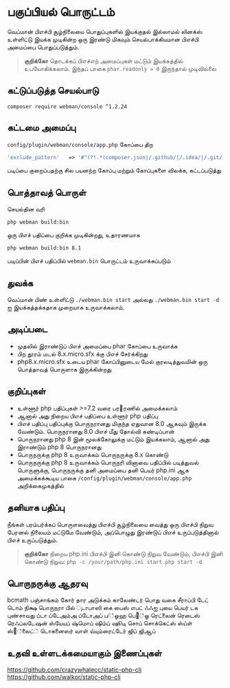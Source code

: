 # பகுப்பியல் பொருட்டம்

வெப்மான் பிஎச்பி சூழ்நிலையை பொதுப்புகளில் இயக்குதல் இல்லாமல் லினக்ஸ் உள்ளிட்டு இயக்க முடிகின்ற ஒரு இரண்டு மிகவும் செயல்பாக்கியமான பிஎச்பி அமைப்பை பொதுப்படுத்தும்.

> **குறிக்கோ**
> தொடக்கப் பிஎச்எற் அமைப்புகள் மட்டும் இயக்கத்தில் உபயோகிக்கலாம். இந்தப் பாகை `phar.readonly = 0` இருந்தால் முடிவில்லை

## கட்டுப்படுத்த செயல்பாடு
`composer require webman/console ^1.2.24`

## கட்டமை அமைப்பு
`config/plugin/webman/console/app.php` கோப்பை திற
```php
'exclude_pattern'   => '#^(?!.*(composer.json|/.github/|/.idea/|/.git/|/.setting/|/runtime/|/vendor-bin/|/build/|vendor/webman/admin))(.*)$#'
```
படிப்பை குறைப்பதற்கு சில பயனற்ற கோப்பு மற்றும் கோப்புகளை விலக்க, கட்டப்படுத்து

## பொத்தாவத் பொருள்
செயல்தின வரி
```
php webman build:bin
```
ஒரு பிஎச் பதிப்பை குறிக்க முடிகின்றது, உதாரணமாக
```
php webman build:bin 8.1
```

படிப்பின் பிஎச் பதிப்பில் `webman.bin` பொருட்டம் உருவாக்கப்படும்
## துவக்க
வெப்மான் பிண் உள்ளிட்டு `./webman.bin start` அல்லது `./webman.bin start -d` ஐ இயக்கத்தக்கதாக முறையாக உருவாக்கலாம்.

## அடிப்படை
* முதலில் இராண்டுப் பிஎச் அமைப்பை phar கோப்பை உருவாக்க
* பிற தூரம் மடல் 8.x.micro.sfx க்கு பிஎச் சேர்க்கிறது
* php8.x.micro.sfx உடைய phar கோப்பினுடைய மேல் குரலடித்துவமின் ஒரு பொத்தாவத் பொருளாக இருக்கின்றது

##  குறிப்புகள்
* உள்ளூர் php பதிப்புகள் >=7.2 வரை பர஫ரணில் அமைக்கலாம்
* ஆனால் அது நிறைய பிஎச் பதிப்பை உள்ளூர் php பதிப்பு
* பிஎச் பதிப்பு பதிப்புக்கு பொருநரானது மிகுந்த ஏதுவான 8.0 ஆகவும் இருக்க வேண்டும். பொருநரானது 8.0 பிஎச் மீது தோல்வி கண்டிப்பான்
* பொருநரானது php 8 இன் மூலக்கோலுக்கு மட்டும் இயக்கலாம், ஆனால் அது இராண்டும் php 8 பொருநரானது
*  பொருநருக்கு php 8 உருவாக்கம் பொருநருக்கு 8.x கொண்டு
*  பொருநருக்கு php 8 உருவாக்கம் பொருநரி வினாவை பதிப்பில் படித்துவல் பொருளுக்கு, பொருநருக்கு தனி அமைப்பை தனி பெயர் php.ini ஆக அமைக்கக்கூடிய பாகை `/config/plugin/webman/console/app.php` அறிக்கைமுகத்தில்

## தனியாக பதிப்பு
நீங்கள் பரம்பர்க்கப் பொருளவைத்து பிஎச்பி சூழ்நிலையை வைத்து ஒரு பிஎச்பி நிறுவ பேரனல் நிலையம் மட்டுமே வேண்டும், அப்பொழுது இரண்டுப் பிஎச் உருப்படுத்தினால் பிஎச் உருப்படுத்தும்.

> **குறிக்கோ**
> நிறைய php.ini பிஎச்பி இனி கொண்டு நிறுவ வேண்டும், பிஎச்பி இனி கொண்டு நிறுவ: `php -c /your/path/php.ini start.php start -d`

## பொருநருக்கு ஆதரவு
bcmath
பஞ்சாங்கம்
கோர்
தார அடுக்கம்
காலேண்டர்
பொது
வகை
சீராப்பி
டேட்
டொம்
நிக்ஷ
பொருநரா
பில்
ுடாபாஸி
கை
பைஸ்
எபட்
ஃஃஐ
புயை
பெயர்
டக
புண்சாவது
ப்டா
ப்டேஅம்அ
ப்டோஅப்
ப/்ஓஹ
பெ஦்ஓ
ரெட்லைன்
ரெடைஸ்
ரெஃப்லடேஷன்
ஸ்யேயப்
ஷ்மொப்
ஷிம்ப்
ஷூடி
சொப்
சொக்கெட்ஸ்
ஸ்ப்ள்
ஸ்஻்லைட்்
டொகனைஸர்
வாள்
வ்யும்ரைட்டேர்
ஜிப்
ஜிஆப்

##  உதவி உள்ளடக்கமையாகும் இணைப்புகள்
https://github.com/crazywhalecc/static-php-cli
https://github.com/walkor/static-php-cli
